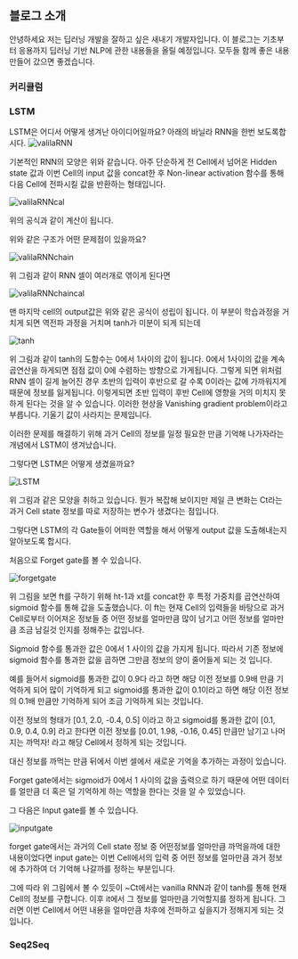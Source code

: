 ## 블로그 소개

안녕하세요 저는 딥러닝 개발을 잘하고 싶은 새내기 개발자입니다. 이 블로그는 기초부터 응용까지 딥러닝 기반 NLP에 관한 내용들을 올릴 예정입니다. 모두들 함께 좋은 내용 만들어 갔으면 좋겠습니다.

### 커리큘럼


### LSTM
LSTM은 어디서 어떻게 생겨난 아이디어일까요?
아래의 바닐라 RNN을 한번 보도록합시다.
![valilaRNN](https://user-images.githubusercontent.com/31266360/80350874-52047e00-88ac-11ea-8af6-0ca9a15ce796.png)

기본적인 RNN의 모양은 위와 같습니다. 아주 단순하게 전 Cell에서 넘어온 Hidden state 값과 이번 Cell의 input 값을 concat한 후 Non-linear activation 함수를 통해 다음 Cell에 전파시킬 값을 반환하는 형태입니다.

![valilaRNNcal](https://user-images.githubusercontent.com/31266360/80352174-71040f80-88ae-11ea-8d6f-72e1d0f5eb91.png)

위의 공식과 같이 계산이 됩니다.

위와 같은 구조가 어떤 문제점이 있을까요?

![valilaRNNchain](https://user-images.githubusercontent.com/31266360/80352375-c17b6d00-88ae-11ea-9e3f-4d3ea0a6b032.png)

위 그림과 같이 RNN 셀이 여러개로 엮이게 된다면

![valilaRNNchaincal](https://user-images.githubusercontent.com/31266360/80352593-11f2ca80-88af-11ea-9aa3-3066aef54988.png)

맨 마지막 cell의 output값은 위와 같은 공식이 성립이 됩니다.
이 부분이 학습과정을 거치게 되면 역전파 과정을 거치며 tanh가 미분이 되게 되는데

![tanh](https://user-images.githubusercontent.com/31266360/80352894-8594d780-88af-11ea-9aba-e1482a300728.png)

위 그림과 같이 tanh의 도함수는 0에서 1사이의 값이 됩니다.
0에서 1사이의 값을 계속 곱연산을 하게되면 점점 값이 0에 수렴하는 방향으로 가게됩니다. 그렇게 되면 위처럼 RNN 셀이 길게 늘어진 경우 초반의 입력이 후반으로 갈 수록 0이라는 값에 가까워지게 때문에 정보를 잃게됩니다. 이렇게되면 초반 입력이 후반 Cell에 영향을 거의 미치지 못하게 된다는 것을 알 수 있습니다. 이러한 현상을 Vanishing gradient problem이라고 부릅니다. 기울기 값이 사라지는 문제입니다.

이러한 문제를 해결하기 위해 과거 Cell의 정보를 일정 필요한 만큼 기억해 나가자라는 개념에서
LSTM이 생겨났습니다.

그렇다면 LSTM은 어떻게 생겼을까요?

![LSTM](https://user-images.githubusercontent.com/31266360/80447790-63559500-8955-11ea-816d-892bd248b149.png)

위 그림과 같은 모양을 취하고 있습니다. 뭔가 복잡해 보이지만 제일 큰 변화는 Ct라는 과거 Cell state 정보를 따로 저장하는 변수가 생겼다는 점입니다.

그렇다면 LSTM의 각 Gate들이 어떠한 역할을 해서 어떻게 output 값을 도출해내는지 알아보도록 합시다.

처음으로 Forget gate를 볼 수 있습니다.

![forgetgate](https://user-images.githubusercontent.com/31266360/80440220-42844400-8943-11ea-8953-62e1efc42046.png)

위 그림을 보면 ft를 구하기 위해 ht-1과 xt를 concat한 후 특정 가중치를 곱연산하여 sigmoid 함수를 통해 값을 도출했습니다. 
이 ft는 현재 Cell의 입력들을 바탕으로 과거 Cell로부터 이어져온 정보들 중 어떤 정보를 얼마만큼 많이 남기고 어떤 정보를 얼마만큼 조금 남길것 인지를 정해주는 값입니다. 

Sigmoid 함수를 통과한 값은 0에서 1 사이의 값을 가지게 됩니다. 따라서 기존 정보에 sigmoid 함수를 통과한 값을 곱하면 그만큼 정보의 양이 줄어들게 되는 것 입니다. 

예를 들어서 sigmoid를 통과한 값이 0.9다 라고 하면 해당 이전 정보를 0.9배 만큼 기억하게 되어 많이 기억하게 되고 sigmoid를 통과한 값이 0.1이라고 하면 해당 이전 정보의 0.1배 만큼만 기억하게 되어 조금 기억하게 되는 것입니다.

이전 정보의 형태가 [0.1, 2.0, -0.4, 0.5] 이라고 하고 sigmoid를 통과한 값이 [0.1, 0.9, 0.4, 0.9] 라고 한다면  이전 정보를 [0.01, 1.98, -0.16, 0.45] 만큼만 남기고 나머지는 까먹자! 라고 해당  Cell에서 정하게 되는 것입니다. 

대신 정보를 까먹는 만큼 뒤에서 이번 셀에서 새로운 기억을 추가하는 과정이 있습니다. 

Forget gate에서는 sigmoid가 0에서 1 사이의 값을 출력으로 하기 때문에 어떤 데이터를 얼만큼 더 혹은 덜 기억하게 하는 역할을 한다는 것을 알 수 있었습니다. 


그 다음은 Input gate를 볼 수 있습니다.

![inputgate](https://user-images.githubusercontent.com/31266360/80443034-39967100-8949-11ea-94ee-f22561431d4f.png)

forget gate에서는 과거의 Cell state 정보 중 어떤정보를 얼마만큼 까먹을까에 대한 내용이었다면 input gate는 이번 Cell에서의 입력 중 어떤 정보를 얼마만큼 과거 정보에 추가하여 더 기억해 나갈까를 정하는 부분입니다.

그에 따라 위 그림에서 볼 수 있듯이 ~Ct에서는 vanilla RNN과 같이 tanh를 통해 현재 Cell의 정보를 구합니다. 이후 it에서 그 정보를 얼마만큼 기억할지를 정하게 됩니다. 그러면 이번 Cell에서 어떤 내용을 얼마만큼 차후에 전파하고 싶을지가 정해지게 되는 것입니다.




### Seq2Seq
